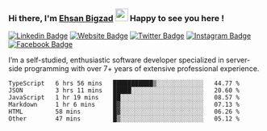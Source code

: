 ### Hi there, I'm <a href="#" target="_blank">Ehsan Bigzad</a> <img src="https://media.giphy.com/media/hvRJCLFzcasrR4ia7z/giphy.gif" width="25px" height="25px"> Happy to see you here !

[![Linkedin Badge](https://img.shields.io/badge/-LinkedIn-0e76a8?style=flat-square&logo=Linkedin&logoColor=white)](https://linkedin.com/in/EhsanBigzad)
[![Website Badge](https://img.shields.io/badge/Website-3b5998?style=flat-square&logo=google-chrome&logoColor=white)](#)
[![Twitter Badge](https://img.shields.io/badge/-Twitter-00acee?style=flat-square&logo=Twitter&logoColor=white)](https://twitter.com/EhsanBigzad)
[![Instagram Badge](https://img.shields.io/badge/-Instagram-e4405f?style=flat-square&logo=Instagram&logoColor=white)](https://instagram.com/ehsanbigzad/)
[![Facebook Badge](https://img.shields.io/badge/-Facebook-0088cc?style=flat-square&logo=Facebook&logoColor=white)](https://facebook.com/EhsanBigzad7)

I’m a self-studied, enthusiastic software developer specialized in server-side programming with over 7+ years of extensive professional experience.

<!--START_SECTION:waka-->

```text
TypeScript   6 hrs 56 mins   ███████████▒░░░░░░░░░░░░░   44.77 %
JSON         3 hrs 11 mins   █████░░░░░░░░░░░░░░░░░░░░   20.60 %
JavaScript   1 hr 19 mins    ██░░░░░░░░░░░░░░░░░░░░░░░   08.57 %
Markdown     1 hr 6 mins     █▓░░░░░░░░░░░░░░░░░░░░░░░   07.13 %
HTML         58 mins         █▓░░░░░░░░░░░░░░░░░░░░░░░   06.26 %
Other        47 mins         █▒░░░░░░░░░░░░░░░░░░░░░░░   05.12 %
```

<!--END_SECTION:waka-->
